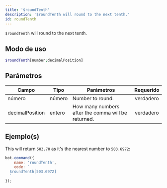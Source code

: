 ```yaml
---
title: '$roundTenth'
description: '$roundTenth will round to the next tenth.'
id: roundTenth
---
```


`$roundTenth` will round to the next tenth.

## Modo de uso

```php
$roundTenth[number;decimalPosition]
```

## Parámetros

| Campo           | Tipo   | Parámetros                                         | Requerido |
| --------------- | ------ | -------------------------------------------------- |:---------:|
| número          | número | Number to round.                                   | verdadero |
| decimalPosition | entero | How many numbers after the comma will be returned. | verdadero |

## Ejemplo(s)

This will return `503.70` as it's the nearest number to `503.6972`:

```javascript
bot.command({
    name: 'roundTenth',
    code: `
  $roundTenth[503.6972]
  `
});
```